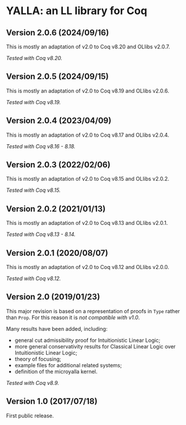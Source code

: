 # YALLA: an LL library for Coq

## Version 2.0.6 (2024/09/16)

This is mostly an adaptation of v2.0 to Coq v8.20 and OLlibs v2.0.7.

*Tested with Coq v8.20.*

## Version 2.0.5 (2024/09/15)

This is mostly an adaptation of v2.0 to Coq v8.19 and OLlibs v2.0.6.

*Tested with Coq v8.19.*

## Version 2.0.4 (2023/04/09)

This is mostly an adaptation of v2.0 to Coq v8.17 and OLlibs v2.0.4.

*Tested with Coq v8.16 - 8.18.*

## Version 2.0.3 (2022/02/06)

This is mostly an adaptation of v2.0 to Coq v8.15 and OLlibs v2.0.2.

*Tested with Coq v8.15.*

## Version 2.0.2 (2021/01/13)

This is mostly an adaptation of v2.0 to Coq v8.13 and OLlibs v2.0.1.

*Tested with Coq v8.13 - 8.14.*

## Version 2.0.1 (2020/08/07)

This is mostly an adaptation of v2.0 to Coq v8.12 and OLlibs v2.0.0.

*Tested with Coq v8.12.*

## Version 2.0 (2019/01/23)

This major revision is based on a representation of proofs in `Type` rather than `Prop`.
For this reason it is *not compatible with v1.0*.

Many results have been added, including:

* general cut admissibility proof for Intuitionistic Linear Logic;
* more general conservativity results for Classical Linear Logic over Intuitionistic Linear Logic;
* theory of focusing;
* example files for additional related systems;
* definition of the microyalla kernel.

*Tested with Coq v8.9.*

## Version 1.0 (2017/07/18)

First public release.

